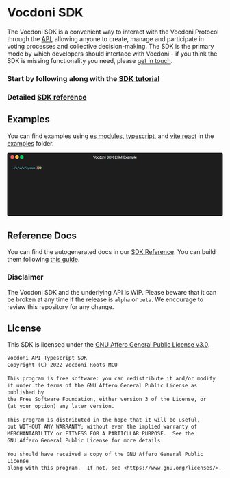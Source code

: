 # Vocdoni SDK 

The Vocdoni SDK is a convenient way to interact with the Vocdoni Protocol through the [API][vocdoni-api], allowing anyone to create, manage and participate in voting processes and collective decision-making. The SDK is the primary mode by which developers should interface with Vocdoni - if you think the SDK is missing functionality you need, please [get in touch][chat]. 

### Start by following along with the [SDK tutorial][tutorial]

### Detailed [SDK reference][reference]


## Examples

You can find examples using [es modules][example-esm], [typescript][example-ts], and [vite react][example-vite-react] in the [examples] folder.

![example-esm demo][esm-gif]

## Reference Docs

You can find the autogenerated docs in our [SDK Reference][reference]. You can build them following [this guide][builddocs].

### Disclaimer

The Vocdoni SDK and the underlying API is WIP. Please beware that it can be broken
at any time if the release is `alpha` or `beta`. We encourage to review this
repository for any change.

## License

This SDK is licensed under the [GNU Affero General Public License v3.0][license].

    Vocdoni API Typescript SDK
    Copyright (C) 2022 Vocdoni Roots MCU

    This program is free software: you can redistribute it and/or modify
    it under the terms of the GNU Affero General Public License as published by
    the Free Software Foundation, either version 3 of the License, or
    (at your option) any later version.

    This program is distributed in the hope that it will be useful,
    but WITHOUT ANY WARRANTY; without even the implied warranty of
    MERCHANTABILITY or FITNESS FOR A PARTICULAR PURPOSE.  See the
    GNU Affero General Public License for more details.

    You should have received a copy of the GNU Affero General Public License
    along with this program.  If not, see <https://www.gnu.org/licenses/>.

[examples]: https://github.com/vocdoni/vocdoni-sdk/blob/main/examples
[example-esm]: https://github.com/vocdoni/vocdoni-sdk/blob/main/examples/esm
[example-ts]: https://github.com/vocdoni/vocdoni-sdk/blob/main/examples/typescript
[example-vite-react]: https://github.com/vocdoni/vocdoni-sdk/blob/main/examples/vite-react-app
[builddocs]: https://github.com/vocdoni/vocdoni-sdk/blob/main/docs/README.md
[chat]: https://chat.vocdoni.io
[esm-gif]: https://raw.githubusercontent.com/vocdoni/vocdoni-sdk/main/examples/esm/esm.gif
[reference]: /sdk/reference/modules
[tutorial]: /sdk/01-tutorial
[vocdoni-api]: /vocdoni-api/vocdoni-api
[license]: https://github.com/vocdoni/vocdoni-sdk/blob/main/LICENSE
